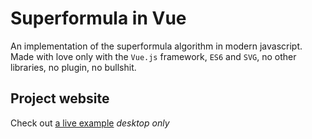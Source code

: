 # Superformula in Vue
An implementation of the superformula algorithm in modern javascript.
Made with love only with the `Vue.js` framework, `ES6` and `SVG`, no other libraries, no plugin, no bullshit.

## Project website
Check out [a live example](https://huc91.github.io/vue-superformula/) *desktop only* 
